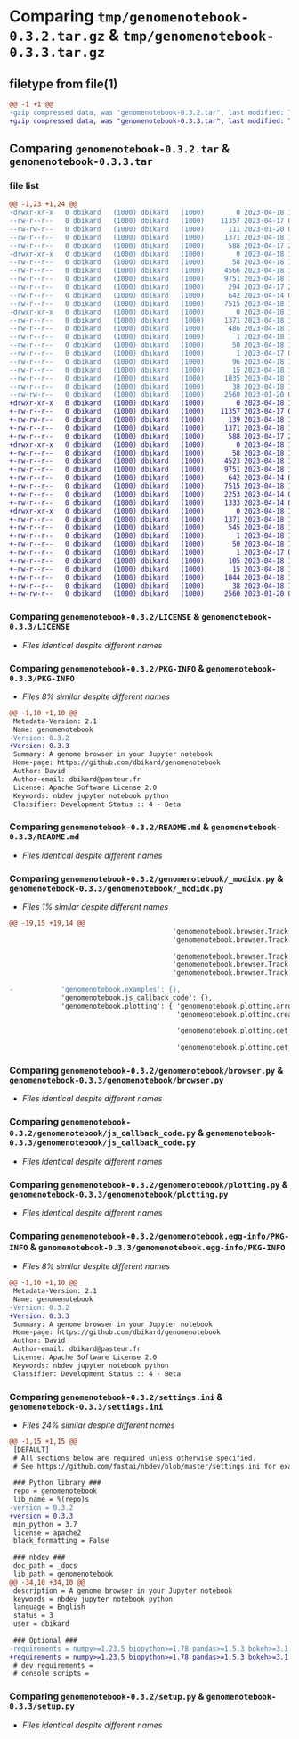 # Comparing `tmp/genomenotebook-0.3.2.tar.gz` & `tmp/genomenotebook-0.3.3.tar.gz`

## filetype from file(1)

```diff
@@ -1 +1 @@
-gzip compressed data, was "genomenotebook-0.3.2.tar", last modified: Tue Apr 18 10:33:37 2023, max compression
+gzip compressed data, was "genomenotebook-0.3.3.tar", last modified: Tue Apr 18 10:44:05 2023, max compression
```

## Comparing `genomenotebook-0.3.2.tar` & `genomenotebook-0.3.3.tar`

### file list

```diff
@@ -1,23 +1,24 @@
-drwxr-xr-x   0 dbikard   (1000) dbikard   (1000)        0 2023-04-18 10:33:37.561427 genomenotebook-0.3.2/
--rw-r--r--   0 dbikard   (1000) dbikard   (1000)    11357 2023-04-17 08:46:32.000000 genomenotebook-0.3.2/LICENSE
--rw-rw-r--   0 dbikard   (1000) dbikard   (1000)      111 2023-01-20 02:50:04.000000 genomenotebook-0.3.2/MANIFEST.in
--rw-r--r--   0 dbikard   (1000) dbikard   (1000)     1371 2023-04-18 10:33:37.561427 genomenotebook-0.3.2/PKG-INFO
--rw-r--r--   0 dbikard   (1000) dbikard   (1000)      588 2023-04-17 22:21:51.000000 genomenotebook-0.3.2/README.md
-drwxr-xr-x   0 dbikard   (1000) dbikard   (1000)        0 2023-04-18 10:33:37.561427 genomenotebook-0.3.2/genomenotebook/
--rw-r--r--   0 dbikard   (1000) dbikard   (1000)       58 2023-04-18 10:33:15.000000 genomenotebook-0.3.2/genomenotebook/__init__.py
--rw-r--r--   0 dbikard   (1000) dbikard   (1000)     4566 2023-04-18 10:33:15.000000 genomenotebook-0.3.2/genomenotebook/_modidx.py
--rw-r--r--   0 dbikard   (1000) dbikard   (1000)     9751 2023-04-18 10:33:15.000000 genomenotebook-0.3.2/genomenotebook/browser.py
--rw-r--r--   0 dbikard   (1000) dbikard   (1000)      294 2023-04-17 22:03:01.000000 genomenotebook-0.3.2/genomenotebook/examples.py
--rw-r--r--   0 dbikard   (1000) dbikard   (1000)      642 2023-04-14 08:24:05.000000 genomenotebook-0.3.2/genomenotebook/js_callback_code.py
--rw-r--r--   0 dbikard   (1000) dbikard   (1000)     7515 2023-04-18 10:33:15.000000 genomenotebook-0.3.2/genomenotebook/plotting.py
-drwxr-xr-x   0 dbikard   (1000) dbikard   (1000)        0 2023-04-18 10:33:37.561427 genomenotebook-0.3.2/genomenotebook.egg-info/
--rw-r--r--   0 dbikard   (1000) dbikard   (1000)     1371 2023-04-18 10:33:37.000000 genomenotebook-0.3.2/genomenotebook.egg-info/PKG-INFO
--rw-r--r--   0 dbikard   (1000) dbikard   (1000)      486 2023-04-18 10:33:37.000000 genomenotebook-0.3.2/genomenotebook.egg-info/SOURCES.txt
--rw-r--r--   0 dbikard   (1000) dbikard   (1000)        1 2023-04-18 10:33:37.000000 genomenotebook-0.3.2/genomenotebook.egg-info/dependency_links.txt
--rw-r--r--   0 dbikard   (1000) dbikard   (1000)       50 2023-04-18 10:33:37.000000 genomenotebook-0.3.2/genomenotebook.egg-info/entry_points.txt
--rw-r--r--   0 dbikard   (1000) dbikard   (1000)        1 2023-04-17 09:24:03.000000 genomenotebook-0.3.2/genomenotebook.egg-info/not-zip-safe
--rw-r--r--   0 dbikard   (1000) dbikard   (1000)       96 2023-04-18 10:33:37.000000 genomenotebook-0.3.2/genomenotebook.egg-info/requires.txt
--rw-r--r--   0 dbikard   (1000) dbikard   (1000)       15 2023-04-18 10:33:37.000000 genomenotebook-0.3.2/genomenotebook.egg-info/top_level.txt
--rw-r--r--   0 dbikard   (1000) dbikard   (1000)     1035 2023-04-18 10:33:08.000000 genomenotebook-0.3.2/settings.ini
--rw-r--r--   0 dbikard   (1000) dbikard   (1000)       38 2023-04-18 10:33:37.561427 genomenotebook-0.3.2/setup.cfg
--rw-rw-r--   0 dbikard   (1000) dbikard   (1000)     2560 2023-01-20 02:50:04.000000 genomenotebook-0.3.2/setup.py
+drwxr-xr-x   0 dbikard   (1000) dbikard   (1000)        0 2023-04-18 10:44:05.491436 genomenotebook-0.3.3/
+-rw-r--r--   0 dbikard   (1000) dbikard   (1000)    11357 2023-04-17 08:46:32.000000 genomenotebook-0.3.3/LICENSE
+-rw-rw-r--   0 dbikard   (1000) dbikard   (1000)      139 2023-04-18 10:42:53.000000 genomenotebook-0.3.3/MANIFEST.in
+-rw-r--r--   0 dbikard   (1000) dbikard   (1000)     1371 2023-04-18 10:44:05.491436 genomenotebook-0.3.3/PKG-INFO
+-rw-r--r--   0 dbikard   (1000) dbikard   (1000)      588 2023-04-17 22:21:51.000000 genomenotebook-0.3.3/README.md
+drwxr-xr-x   0 dbikard   (1000) dbikard   (1000)        0 2023-04-18 10:44:05.491436 genomenotebook-0.3.3/genomenotebook/
+-rw-r--r--   0 dbikard   (1000) dbikard   (1000)       58 2023-04-18 10:43:38.000000 genomenotebook-0.3.3/genomenotebook/__init__.py
+-rw-r--r--   0 dbikard   (1000) dbikard   (1000)     4523 2023-04-18 10:43:38.000000 genomenotebook-0.3.3/genomenotebook/_modidx.py
+-rw-r--r--   0 dbikard   (1000) dbikard   (1000)     9751 2023-04-18 10:43:38.000000 genomenotebook-0.3.3/genomenotebook/browser.py
+-rw-r--r--   0 dbikard   (1000) dbikard   (1000)      642 2023-04-14 08:24:05.000000 genomenotebook-0.3.3/genomenotebook/js_callback_code.py
+-rw-r--r--   0 dbikard   (1000) dbikard   (1000)     7515 2023-04-18 10:43:38.000000 genomenotebook-0.3.3/genomenotebook/plotting.py
+-rw-r--r--   0 dbikard   (1000) dbikard   (1000)     2253 2023-04-14 09:18:20.000000 genomenotebook-0.3.3/genomenotebook/search_callback_code.js
+-rw-r--r--   0 dbikard   (1000) dbikard   (1000)     1333 2023-04-14 08:23:37.000000 genomenotebook-0.3.3/genomenotebook/x_range_change_callback_code.js
+drwxr-xr-x   0 dbikard   (1000) dbikard   (1000)        0 2023-04-18 10:44:05.491436 genomenotebook-0.3.3/genomenotebook.egg-info/
+-rw-r--r--   0 dbikard   (1000) dbikard   (1000)     1371 2023-04-18 10:44:05.000000 genomenotebook-0.3.3/genomenotebook.egg-info/PKG-INFO
+-rw-r--r--   0 dbikard   (1000) dbikard   (1000)      545 2023-04-18 10:44:05.000000 genomenotebook-0.3.3/genomenotebook.egg-info/SOURCES.txt
+-rw-r--r--   0 dbikard   (1000) dbikard   (1000)        1 2023-04-18 10:44:05.000000 genomenotebook-0.3.3/genomenotebook.egg-info/dependency_links.txt
+-rw-r--r--   0 dbikard   (1000) dbikard   (1000)       50 2023-04-18 10:44:05.000000 genomenotebook-0.3.3/genomenotebook.egg-info/entry_points.txt
+-rw-r--r--   0 dbikard   (1000) dbikard   (1000)        1 2023-04-17 09:24:03.000000 genomenotebook-0.3.3/genomenotebook.egg-info/not-zip-safe
+-rw-r--r--   0 dbikard   (1000) dbikard   (1000)      105 2023-04-18 10:44:05.000000 genomenotebook-0.3.3/genomenotebook.egg-info/requires.txt
+-rw-r--r--   0 dbikard   (1000) dbikard   (1000)       15 2023-04-18 10:44:05.000000 genomenotebook-0.3.3/genomenotebook.egg-info/top_level.txt
+-rw-r--r--   0 dbikard   (1000) dbikard   (1000)     1044 2023-04-18 10:37:16.000000 genomenotebook-0.3.3/settings.ini
+-rw-r--r--   0 dbikard   (1000) dbikard   (1000)       38 2023-04-18 10:44:05.491436 genomenotebook-0.3.3/setup.cfg
+-rw-rw-r--   0 dbikard   (1000) dbikard   (1000)     2560 2023-01-20 02:50:04.000000 genomenotebook-0.3.3/setup.py
```

### Comparing `genomenotebook-0.3.2/LICENSE` & `genomenotebook-0.3.3/LICENSE`

 * *Files identical despite different names*

### Comparing `genomenotebook-0.3.2/PKG-INFO` & `genomenotebook-0.3.3/PKG-INFO`

 * *Files 8% similar despite different names*

```diff
@@ -1,10 +1,10 @@
 Metadata-Version: 2.1
 Name: genomenotebook
-Version: 0.3.2
+Version: 0.3.3
 Summary: A genome browser in your Jupyter notebook
 Home-page: https://github.com/dbikard/genomenotebook
 Author: David
 Author-email: dbikard@pasteur.fr
 License: Apache Software License 2.0
 Keywords: nbdev jupyter notebook python
 Classifier: Development Status :: 4 - Beta
```

### Comparing `genomenotebook-0.3.2/README.md` & `genomenotebook-0.3.3/README.md`

 * *Files identical despite different names*

### Comparing `genomenotebook-0.3.2/genomenotebook/_modidx.py` & `genomenotebook-0.3.3/genomenotebook/_modidx.py`

 * *Files 1% similar despite different names*

```diff
@@ -19,15 +19,14 @@
                                         'genomenotebook.browser.Track': ('browser.html#track', 'genomenotebook/browser.py'),
                                         'genomenotebook.browser.Track.__init__': ( 'browser.html#track.__init__',
                                                                                    'genomenotebook/browser.py'),
                                         'genomenotebook.browser.Track.bar': ('browser.html#track.bar', 'genomenotebook/browser.py'),
                                         'genomenotebook.browser.Track.line': ('browser.html#track.line', 'genomenotebook/browser.py'),
                                         'genomenotebook.browser.Track.scatter': ( 'browser.html#track.scatter',
                                                                                   'genomenotebook/browser.py')},
-            'genomenotebook.examples': {},
             'genomenotebook.js_callback_code': {},
             'genomenotebook.plotting': { 'genomenotebook.plotting.arrow_patch': ('plotting.html#arrow_patch', 'genomenotebook/plotting.py'),
                                          'genomenotebook.plotting.create_genome_browser_plot': ( 'plotting.html#create_genome_browser_plot',
                                                                                                  'genomenotebook/plotting.py'),
                                          'genomenotebook.plotting.get_all_glyphs': ( 'plotting.html#get_all_glyphs',
                                                                                      'genomenotebook/plotting.py'),
                                          'genomenotebook.plotting.get_arrow_patch': ( 'plotting.html#get_arrow_patch',
```

### Comparing `genomenotebook-0.3.2/genomenotebook/browser.py` & `genomenotebook-0.3.3/genomenotebook/browser.py`

 * *Files identical despite different names*

### Comparing `genomenotebook-0.3.2/genomenotebook/js_callback_code.py` & `genomenotebook-0.3.3/genomenotebook/js_callback_code.py`

 * *Files identical despite different names*

### Comparing `genomenotebook-0.3.2/genomenotebook/plotting.py` & `genomenotebook-0.3.3/genomenotebook/plotting.py`

 * *Files identical despite different names*

### Comparing `genomenotebook-0.3.2/genomenotebook.egg-info/PKG-INFO` & `genomenotebook-0.3.3/genomenotebook.egg-info/PKG-INFO`

 * *Files 8% similar despite different names*

```diff
@@ -1,10 +1,10 @@
 Metadata-Version: 2.1
 Name: genomenotebook
-Version: 0.3.2
+Version: 0.3.3
 Summary: A genome browser in your Jupyter notebook
 Home-page: https://github.com/dbikard/genomenotebook
 Author: David
 Author-email: dbikard@pasteur.fr
 License: Apache Software License 2.0
 Keywords: nbdev jupyter notebook python
 Classifier: Development Status :: 4 - Beta
```

### Comparing `genomenotebook-0.3.2/settings.ini` & `genomenotebook-0.3.3/settings.ini`

 * *Files 24% similar despite different names*

```diff
@@ -1,15 +1,15 @@
 [DEFAULT]
 # All sections below are required unless otherwise specified.
 # See https://github.com/fastai/nbdev/blob/master/settings.ini for examples.
 
 ### Python library ###
 repo = genomenotebook
 lib_name = %(repo)s
-version = 0.3.2
+version = 0.3.3
 min_python = 3.7
 license = apache2
 black_formatting = False
 
 ### nbdev ###
 doc_path = _docs
 lib_path = genomenotebook
@@ -34,10 +34,10 @@
 description = A genome browser in your Jupyter notebook
 keywords = nbdev jupyter notebook python
 language = English
 status = 3
 user = dbikard
 
 ### Optional ###
-requirements = numpy>=1.23.5 biopython>=1.78 pandas>=1.5.3 bokeh>=3.1.0 gffpandas>=1.2 pyBigWig jupyter
+requirements = numpy>=1.23.5 biopython>=1.78 pandas>=1.5.3 bokeh>=3.1.0 gffpandas>=1.2 pyBigWig jupyter fastcore
 # dev_requirements = 
 # console_scripts =
```

### Comparing `genomenotebook-0.3.2/setup.py` & `genomenotebook-0.3.3/setup.py`

 * *Files identical despite different names*

